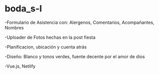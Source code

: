# boda_s-l

-Formulario de Asistencia con: Alergenos, Comentarios, Acompañantes, Nombres

-Uploader de Fotos hechas en la post fiesta

-Planificacion, ubicación y cuenta atrás 

-Diseño: Blanco y tonos verdes, fuente decente por el amor de dios

-Vue.js, Netlify
